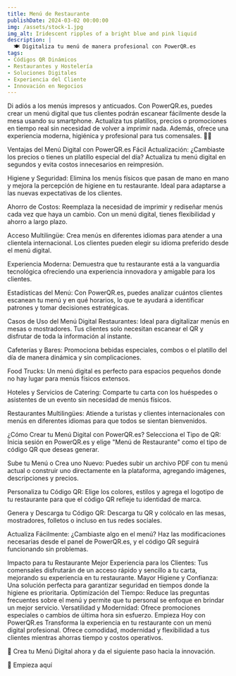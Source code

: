 ```yaml
---
title: Menú de Restaurante
publishDate: 2024-03-02 00:00:00
img: /assets/stock-1.jpg
img_alt: Iridescent ripples of a bright blue and pink liquid
description: |
  🍽️ Digitaliza tu menú de manera profesional con PowerQR.es
tags:
- Códigos QR Dinámicos
- Restaurantes y Hostelería
- Soluciones Digitales
- Experiencia del Cliente
- Innovación en Negocios
---
```


Di adiós a los menús impresos y anticuados. Con PowerQR.es, puedes crear un menú digital que tus clientes podrán escanear fácilmente desde la mesa usando su smartphone. Actualiza tus platillos, precios o promociones en tiempo real sin necesidad de volver a imprimir nada. Además, ofrece una experiencia moderna, higiénica y profesional para tus comensales. 📱✨

Ventajas del Menú Digital con PowerQR.es
Fácil Actualización:
¿Cambiaste los precios o tienes un platillo especial del día? Actualiza tu menú digital en segundos y evita costos innecesarios en reimpresión.

Higiene y Seguridad:
Elimina los menús físicos que pasan de mano en mano y mejora la percepción de higiene en tu restaurante. Ideal para adaptarse a las nuevas expectativas de los clientes.

Ahorro de Costos:
Reemplaza la necesidad de imprimir y rediseñar menús cada vez que haya un cambio. Con un menú digital, tienes flexibilidad y ahorro a largo plazo.

Acceso Multilingüe:
Crea menús en diferentes idiomas para atender a una clientela internacional. Los clientes pueden elegir su idioma preferido desde el menú digital.

Experiencia Moderna:
Demuestra que tu restaurante está a la vanguardia tecnológica ofreciendo una experiencia innovadora y amigable para los clientes.

Estadísticas del Menú:
Con PowerQR.es, puedes analizar cuántos clientes escanean tu menú y en qué horarios, lo que te ayudará a identificar patrones y tomar decisiones estratégicas.

Casos de Uso del Menú Digital
Restaurantes:
Ideal para digitalizar menús en mesas o mostradores. Tus clientes solo necesitan escanear el QR y disfrutar de toda la información al instante.

Cafeterías y Bares:
Promociona bebidas especiales, combos o el platillo del día de manera dinámica y sin complicaciones.

Food Trucks:
Un menú digital es perfecto para espacios pequeños donde no hay lugar para menús físicos extensos.

Hoteles y Servicios de Catering:
Comparte tu carta con los huéspedes o asistentes de un evento sin necesidad de menús físicos.

Restaurantes Multilingües:
Atiende a turistas y clientes internacionales con menús en diferentes idiomas para que todos se sientan bienvenidos.

¿Cómo Crear tu Menú Digital con PowerQR.es?
Selecciona el Tipo de QR:
Inicia sesión en PowerQR.es y elige "Menú de Restaurante" como el tipo de código QR que deseas generar.

Sube tu Menú o Crea uno Nuevo:
Puedes subir un archivo PDF con tu menú actual o construir uno directamente en la plataforma, agregando imágenes, descripciones y precios.

Personaliza tu Código QR:
Elige los colores, estilos y agrega el logotipo de tu restaurante para que el código QR refleje tu identidad de marca.

Genera y Descarga tu Código QR:
Descarga tu QR y colócalo en las mesas, mostradores, folletos o incluso en tus redes sociales.

Actualiza Fácilmente:
¿Cambiaste algo en el menú? Haz las modificaciones necesarias desde el panel de PowerQR.es, y el código QR seguirá funcionando sin problemas.

Impacto para tu Restaurante
Mejor Experiencia para los Clientes: Tus comensales disfrutarán de un acceso rápido y sencillo a tu carta, mejorando su experiencia en tu restaurante.
Mayor Higiene y Confianza: Una solución perfecta para garantizar seguridad en tiempos donde la higiene es prioritaria.
Optimización del Tiempo: Reduce las preguntas frecuentes sobre el menú y permite que tu personal se enfoque en brindar un mejor servicio.
Versatilidad y Modernidad: Ofrece promociones especiales o cambios de última hora sin esfuerzo.
Empieza Hoy con PowerQR.es
Transforma la experiencia en tu restaurante con un menú digital profesional. Ofrece comodidad, modernidad y flexibilidad a tus clientes mientras ahorras tiempo y costos operativos.

🌟 Crea tu Menú Digital ahora y da el siguiente paso hacia la innovación.

🔗 Empieza aquí

